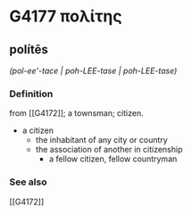# G4177 πολίτης

## polítēs

_(pol-ee'-tace | poh-LEE-tase | poh-LEE-tase)_

### Definition

from [[G4172]]; a townsman; citizen.

- a citizen
  - the inhabitant of any city or country
  - the association of another in citizenship
    - a fellow citizen, fellow countryman

### See also

[[G4172]]

